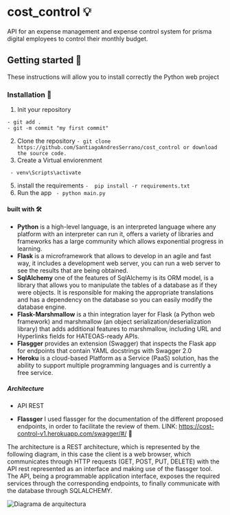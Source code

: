 # cost_control 💡

API for an expense management and
expense control system for prisma digital employees to control their monthly budget.

## Getting started 🚀

These instructions will allow you to install correctly the Python web project

### Installation 🔧

1. Init your repository 
 ```- git init
 - git add .
 - git -m commit "my first commit"
 ```
2. Clone the repository 
 ```- git clone https://github.com/SantiagoAndresSerrano/cost_control or download the source code. ```
3. Create a Virtual enviorenment
``` - py -3 -m venv venv
 - venv\Scripts\activate
 ```
5. install the requirements
 ```-  pip install -r requirements.txt```
6. Run the app
``` - python main.py```

#### built with 🛠️

- **Python** is a high-level language, is an interpreted language where any platform with an interpreter can run it, offers a variety of libraries and frameworks has a large community which allows exponential progress in learning.
- **Flask** is a microframework that allows to develop in an agile and fast way, it includes a development web server, you can run a web server to see the results that are being obtained.
- **SqlAlchemy** one of the features of SqlAlchemy is its ORM model, is a library that allows you to manipulate the tables of a database as if they were objects. It is responsible for making the appropriate translations and has a dependency on the database so you can easily modify the database engine.
- **Flask-Marshmallow** is a thin integration layer for Flask (a Python web framework) and marshmallow (an object serialization/deserialization library) that adds additional features to marshmallow, including URL and Hyperlinks fields for HATEOAS-ready APIs.
- **Flasgger** provides an extension (Swagger) that inspects the Flask app for endpoints that contain YAML docstrings with Swagger 2.0
- **Heroku** is a cloud-based Platform as a Service (PaaS) solution, has the ability to support multiple programming languages and is currently a free service.

##### Architecture
- API REST 

- **Flassger** I used flassger for the documentation of the different proposed endpoints, in order to facilitate the review of them. LINK: https://cost-control-v1.herokuapp.com/swagger/#/ 🔩

The architecture is a REST architecture, which is represented by the following diagram, in this case the client is a web browser, which communicates through HTTP requests (GET, POST, PUT, DELETE) with the API rest represented as an interface and making use of the flassger tool. The API, being a programmable application interface, exposes the required services through the corresponding endpoints, to finally communicate with the database through SQLALCHEMY. 

![Diagrama de arquitectura](https://github.com/SantiagoAndresSerrano/cost_control/blob/master/doc/architecture.png?raw=true "Architecture diagram")


